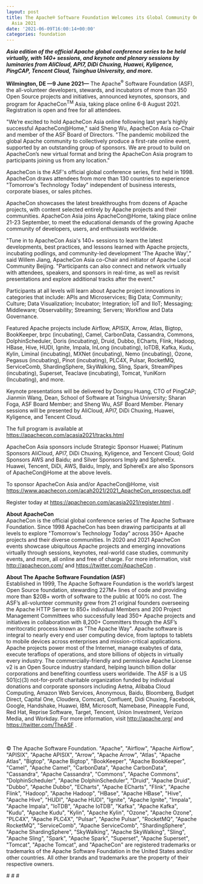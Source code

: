 ```yaml
---
layout: post
title: The Apache® Software Foundation Welcomes its Global Community Online at ApacheCon(TM)
  Asia 2021
date: '2021-06-09T16:00:14+00:00'
categories: foundation
---
```

<p><b><i>Asia edition of the official Apache global conference series to be held virtually, with 140+ sessions, and keynote and plenary sessions by luminaries from AliCloud, API7, DiDi Chuxing, Huawei, Kyligence, PingCAP, Tencent Cloud, Tsinghua University, and more.&nbsp;</i></b><br></p><p><b>Wilmington, DE —9 June 2021—</b> The Apache<sup>®</sup> Software Foundation (ASF), the all-volunteer developers, stewards, and incubators of more than 350 Open Source projects and initiatives, announced keynotes, sponsors, and program for ApacheCon<sup>TM</sup> Asia, taking place online 6-8 August 2021. Registration is open and free for all attendees.</p><p>"We’re excited to hold ApacheCon Asia online following last year’s highly successful ApacheCon@Home," said Sheng Wu, ApacheCon Asia co-Chair and member of the ASF Board of Directors. "The pandemic mobilized the global Apache community to collectively produce a first-rate online event, supported by an outstanding group of sponsors. We are proud to build on ApacheCon’s new virtual format and bring the ApacheCon Asia program to participants joining us from any location."</p><p>ApacheCon is the ASF's official global conference series, first held in 1998. ApacheCon draws attendees from more than 130 countries to experience "Tomorrow's Technology Today" independent of business interests, corporate biases, or sales pitches.</p><p>ApacheCon showcases the latest breakthroughs from dozens of Apache projects, with content selected entirely by Apache projects and their communities. ApacheCon Asia joins ApacheCon@Home, taking place online 21-23 September, to meet the educational demands of the growing Apache community of developers, users, and enthusiasts worldwide.</p><p>"Tune in to ApacheCon Asia's 140+ sessions to learn the latest developments, best practices, and lessons learned with Apache projects, incubating podlings, and community-led development 'The Apache Way',” said Willem Jiang, ApacheCon Asia co-Chair and initiator of Apache Local Community Beijing. "Participants can also connect and network virtually with attendees, speakers, and sponsors in real-time, as well as revisit presentations and explore additional tracks after the event."</p><p>Participants at all levels will learn about Apache project innovations in categories that include: APIs and Microservices; Big Data; Community; Culture; Data Visualization; Incubator; Integration; IoT and IIoT; Messaging; Middleware; Observability; Streaming; Servers; Workflow and Data Governance.&nbsp;</p><p>Featured Apache projects include Airflow, APISIX, Arrow, Atlas, Bigtop, BookKeeper, brpc (incubating), Camel, CarbonData, Cassandra, Commons, DolphinScheduler, Doris (incubating), Druid, Dubbo, ECharts, Flink, Hadoop, HBase, Hive, HUDI, Ignite, Impala, InLong (incubating), IoTDB, Kafka, Kudu, Kylin, Liminal (incubating), MXNet (incubating), Nemo (incubating), Ozone, Pegasus (incubating), Pinot (incubating), PLC4X, Pulsar, RocketMQ, ServiceComb, ShardingSphere, SkyWalking, Sling, Spark, StreamPipes (incubating), Superset, Teaclave (incubating), Tomcat, YuniKorn (Incubating), and more.</p><p>Keynote presentations will be delivered by Dongxu Huang, CTO of PingCAP; Jianmin Wang, Dean, School of Software at Tsinghua University; Sharan Foga, ASF Board Member; and Sheng Wu, ASF Board Member. Plenary sessions will be presented by AliCloud, API7, DiDi Chuxing, Huawei, Kyligence, and Tencent Cloud.</p><p>The full program is available at <a href="https://apachecon.com/acasia2021/tracks.html" target="_blank">https://apachecon.com/acasia2021/tracks.html</a></p><p>ApacheCon Asia sponsors include Strategic Sponsor Huawei; Platinum Sponsors AliCloud, API7, DiDi Chuxing, Kyligence, and Tencent Cloud; Gold Sponsors AWS and Baidu; and Silver Sponsors Imply and SphereEx. Huawei, Tencent, DiDi, AWS, Baidu, Imply, and SphereEx are also Sponsors of ApacheCon@Home at the above levels.</p><p>To sponsor ApacheCon Asia and/or ApacheCon@Home, visit <a href="https://www.apachecon.com/acah2021/2021_ApacheCon_prospectus.pdf" target="_blank">https://www.apachecon.com/acah2021/2021_ApacheCon_prospectus.pdf</a></p><p>Register today at <a href="https://apachecon.com/acasia2021/register.html" target="_blank">https://apachecon.com/acasia2021/register.html</a> .</p><p><b>About ApacheCon<br></b>ApacheCon is the official global conference series of The Apache Software Foundation. Since 1998 ApacheCon has been drawing participants at all levels to explore "Tomorrow's Technology Today" across 350+ Apache projects and their diverse communities. In 2020 and 2021 ApacheCon events showcase ubiquitous Apache projects and emerging innovations virtually through sessions, keynotes, real-world case studies, community events, and more, all online and free of charge. For more information, visit <a href="http://apachecon.com/" target="_blank" style="background-color: rgb(255, 255, 255);">http://apachecon.com/</a> and <a href="https://twitter.com/ApacheCon" target="_blank" style="background-color: rgb(255, 255, 255);">https://twitter.com/ApacheCon</a> .</p><p><b>About The Apache Software Foundation (ASF)<br></b>Established in 1999, The Apache Software Foundation is the world’s largest Open Source foundation, stewarding 227M+ lines of code and providing more than $20B+ worth of software to the public at 100% no cost. The ASF’s all-volunteer community grew from 21 original founders overseeing the Apache HTTP Server to 850+ individual Members and 200 Project Management Committees who successfully lead 350+ Apache projects and initiatives in collaboration with 8,200+ Committers through the ASF’s meritocratic process known as "The Apache Way". Apache software is integral to nearly every end user computing device, from laptops to tablets to mobile devices across enterprises and mission-critical applications. Apache projects power most of the Internet, manage exabytes of data, execute teraflops of operations, and store billions of objects in virtually every industry. The commercially-friendly and permissive Apache License v2 is an Open Source industry standard, helping launch billion dollar corporations and benefiting countless users worldwide. The ASF is a US 501(c)(3) not-for-profit charitable organization funded by individual donations and corporate sponsors including Aetna, Alibaba Cloud Computing, Amazon Web Services, Anonymous, Baidu, Bloomberg, Budget Direct, Capital One, Cloudera, Comcast, Confluent, Didi Chuxing, Facebook, Google, Handshake, Huawei, IBM, Microsoft, Namebase, Pineapple Fund, Red Hat, Reprise Software, Target, Tencent, Union Investment, Verizon Media, and Workday. For more information, visit <a href="http://apache.org/" target="_blank" style="background-color: rgb(255, 255, 255);">http://apache.org/</a> and <a href="https://twitter.com/TheASF" target="_blank" style="background-color: rgb(255, 255, 255);">https://twitter.com/TheASF</a> .</p><p><br></p><p>© The Apache Software Foundation. "Apache", "Airflow", "Apache Airflow", "APISIX", "Apache APISIX", "Arrow", "Apache Arrow", "Atlas", "Apache Atlas", "Bigtop", "Apache Bigtop", "BookKeeper", "Apache BookKeeper", "Camel", "Apache Camel", "CarbonData", "Apache CarbonData", "Cassandra", "Apache Cassandra", "Commons", "Apache Commons", "DolphinScheduler", "Apache DolphinScheduler", "Druid", "Apache Druid", "Dubbo", "Apache Dubbo", "ECharts", "Apache ECharts", "Flink", "Apache Flink", "Hadoop", "Apache Hadoop", "HBase", "Apache HBase", "Hive", "Apache Hive", "HUDI", "Apache HUDI", "Ignite", "Apache Ignite", "Impala", "Apache Impala", "IoTDB", "Apache IoTDB", "Kafka", "Apache Kafka", "Kudu", "Apache Kudu", "Kylin", "Apache Kylin", "Ozone", "Apache Ozone", "PLC4X", "Apache PLC4X", "Pulsar", "Apache Pulsar", "RocketMQ", "Apache RocketMQ", "ServiceComb", "Apache ServiceComb", "ShardingSphere", "Apache ShardingSphere", "SkyWalking", "Apache SkyWalking", "Sling", "Apache Sling", "Spark", "Apache Spark", "Superset", "Apache Superset", "Tomcat", "Apache Tomcat", and "ApacheCon" are registered trademarks or trademarks of the Apache Software Foundation in the United States and/or other countries. All other brands and trademarks are the property of their respective owners.</p><p># # #</p>
